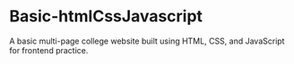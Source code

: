 # Basic-htmlCssJavascript
A basic multi-page college website built using HTML, CSS, and JavaScript for frontend practice.
